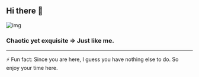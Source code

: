 ## Hi there 👋
![img](https://images.unsplash.com/photo-1544037118-737759b6d388?ixid=MnwxMjA3fDB8MHxjb2xsZWN0aW9uLXBhZ2V8MTV8MTgxNDQ3fHxlbnwwfHx8fA%3D%3D&ixlib=rb-1.2.1&auto=format&w=700&q=60)
### Chaotic yet exquisite => Just like me.
***
<!--
**Mischievous-Loner/Mischievous-Loner** is a ✨ _special_ ✨ repository because its `README.md` (this file) appears on your GitHub profile.

Here are some ideas to get you started:

- 🔭 I’m currently working on ...
- 🌱 I’m currently learning ...
- 👯 I’m looking to collaborate on ...
- 🤔 I’m looking for help with ...
- 💬 Ask me about ...
- 📫 How to reach me: ...
- 😄 Pronouns: ...
-  ...
-->
⚡ Fun fact: Since you are here, I guess you have nothing else to do.
So enjoy your time here.

